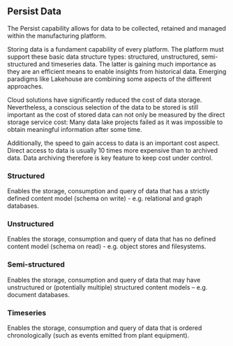 ## Persist Data

The Persist capability allows for data to be collected, retained and managed within the manufacturing platform. 

Storing data is a fundament capability of every platform. The platform must support these basic data structure types: structured, unstructured, semi-structured and timeseries data. The latter is gaining much importance as they are an efficient means to enable insights from historical data. Emerging paradigms like Lakehouse are combining some aspects of the different approaches. 

Cloud solutions have significantly reduced the cost of data storage. Nevertheless, a conscious selection of the data to be stored is still important as the cost of stored data can not only be measured by the direct storage service cost: Many data lake projects failed as it was impossible to obtain meaningful information after some time. 

Additionally, the speed to gain access to data is an important cost aspect. Direct access to data is usually 10 times more expensive than to archived data. Data archiving therefore is key feature to keep cost under control. 

### Structured

Enables the storage, consumption and query of data that has a strictly defined content model (schema on write) - e.g. relational and graph databases. 

### Unstructured

Enables the storage, consumption and query of data that has no defined content model 	(schema on read) - e.g. object stores and filesystems. 

### Semi-structured

Enables the storage, consumption and query of data that may have unstructured or 	(potentially multiple) structured content models – e.g. document databases. 

### Timeseries

Enables the storage, consumption and query of data that is ordered chronologically (such as events emitted from plant equipment).  

